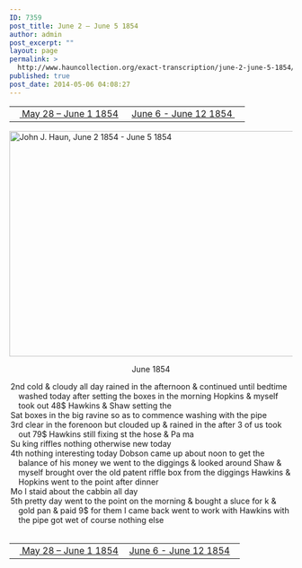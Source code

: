 ```yaml
---
ID: 7359
post_title: June 2 – June 5 1854
author: admin
post_excerpt: ""
layout: page
permalink: >
  http://www.hauncollection.org/exact-transcription/june-2-june-5-1854/
published: true
post_date: 2014-05-06 04:08:27
---
```

<table style="width: 100%;" align="center">
<tbody>
<tr>
<td width="50%"><a href="http://www.hauncollection.org/version-2/version-ii-series-i/may-28-june-1-1854/"><img src="https://lh3.googleusercontent.com/-EFJpxxNiPNw/VqgtWBCZrMI/AAAAAAAAAFU/WfY4lPFWWkg/s800-Ic42/Soeb-Plain-Arrows-8-10px.png" alt="" width="10" height="10" /> May 28 – June 1 1854</a></td>
<td style="text-align: right;"><a href="http://www.hauncollection.org/version-2/version-ii-series-i/june-6-june-12-1854/"> June 6 - June 12 1854 </a><a href="http://www.hauncollection.org/version-2/version-ii-series-i/june-6-june-12-1854/"><img src="https://lh3.googleusercontent.com/-67k0cYlpXHw/VqgtWKz1MXI/AAAAAAAAAFU/k9PW_Piyurk/s800-Ic42/Soeb-Plain-Arrows-5-10px.png" alt="" width="10" height="10" /></a></td>
</tr>
</tbody>
</table>
<a href="http://www.hauncollection.org/wp-content/uploads/John Haun/JJH_034_June 2 1854 - June 5 1854.JPG" target="_blank" rel="noopener"><img class="alignnone wp-image-2264 size-large" src="http://www.hauncollection.org/wp-content/uploads/John Haun/JJH_034_June 2 1854 - June 5 1854-1024x682.jpg" alt="John J. Haun, June 2 1854 - June 5 1854" width="604" height="402" /></a>
<p style="text-align: center;">June 1854</p>

<div style="text-indent: -1em; padding-left: 16px;">2nd cold &amp; cloudy all day rained in the afternoon &amp; continued until
bedtime washed today after setting the boxes in the morning
Hopkins &amp; myself took out 48$ Hawkins &amp; Shaw setting the</div>
<div style="text-indent: -1em; padding-left: 16px;">Sat boxes in the big ravine so as to commence washing with the pipe</div>
<div style="text-indent: -1em; padding-left: 16px;">3rd clear in the forenoon but clouded up &amp; rained in the after
3 of us took out 79$ Hawkins still fixing st the hose &amp; Pa ma</div>
<div style="text-indent: -1em; padding-left: 16px;">Su king riffles nothing otherwise new today</div>
<div style="text-indent: -1em; padding-left: 16px;">4th nothing interesting today Dobson came up about noon to get
the balance of his money we went to the diggings &amp; looked around
Shaw &amp; myself brought over the old patent riffle box from the
diggings Hawkins &amp; Hopkins went to the point after dinner</div>
<div style="text-indent: -1em; padding-left: 16px;">Mo I staid about the cabbin all day</div>
<div style="text-indent: -1em; padding-left: 16px;">5th pretty day went to the point on the morning &amp; bought a sluce for
k &amp; gold pan &amp; paid 9$ for them I came back went to work with
Hawkins with the pipe got wet of course nothing else</div>
&nbsp;
<table style="width: 100%;" align="center">
<tbody>
<tr>
<td width="50%"><a href="http://www.hauncollection.org/version-2/version-ii-series-i/may-28-june-1-1854/"><img src="https://lh3.googleusercontent.com/-EFJpxxNiPNw/VqgtWBCZrMI/AAAAAAAAAFU/WfY4lPFWWkg/s800-Ic42/Soeb-Plain-Arrows-8-10px.png" alt="" width="10" height="10" /> May 28 – June 1 1854</a></td>
<td style="text-align: right;"><a href="http://www.hauncollection.org/version-2/version-ii-series-i/june-6-june-12-1854/"> June 6 - June 12 1854</a><a href="http://www.hauncollection.org/version-2/version-ii-series-i/june-6-june-12-1854/"><img src="https://lh3.googleusercontent.com/-67k0cYlpXHw/VqgtWKz1MXI/AAAAAAAAAFU/k9PW_Piyurk/s800-Ic42/Soeb-Plain-Arrows-5-10px.png" alt="" width="10" height="10" /></a></td>
</tr>
</tbody>
</table>